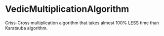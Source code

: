 # VedicMultiplicationAlgorithm
Criss-Cross multiplication algorithm that takes almost 100% LESS time than Karatsuba algorithm.
